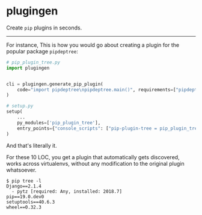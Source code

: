 # plugingen

Create `pip` plugins in seconds.

---

For instance, This is how you would go about creating a plugin for the popular package `pipdeptree`:

```python
# pip_plugin_tree.py
import plugingen


cli = plugingen.generate_pip_plugin(
    code="import pipdeptree\npipdeptree.main()", requirements=["pipdeptree"], plugin_name="tree"
)
```

```python
# setup.py
setup(
    ...
    py_modules=['pip_plugin_tree'],
    entry_points={"console_scripts": ["pip-plugin-tree = pip_plugin_tree:cli"]},
)
```

And that's literally it.

For these 10 LOC, you get a plugin that automatically gets discovered, works across virtualenvs, without any modification to the original plugin whatsoever.

```
$ pip tree -l
Django==2.1.4
  - pytz [required: Any, installed: 2018.7]
pip==19.0.dev0
setuptools==40.6.3
wheel==0.32.3
```
